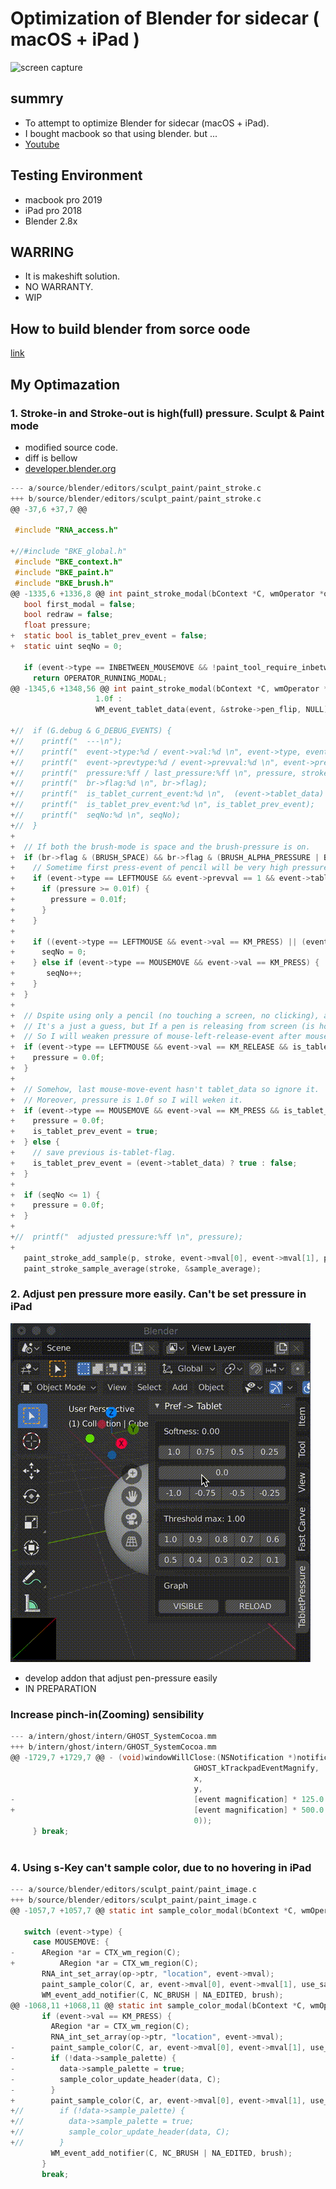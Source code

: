 # Optimization of Blender for sidecar ( macOS + iPad )

![screen capture](/images/logo.gif)

## summry

- To attempt to optimize Blender for sidecar (macOS + iPad).
- I bought macbook so that using blender. but ...
- [Youtube](https://youtu.be/9nO9vem3Smw)

## Testing Environment

- macbook pro 2019
- iPad pro 2018
- Blender 2.8x

## WARRING

- It is makeshift solution.
- NO WARRANTY.
- WIP

## How to build blender from sorce oode

[link](https://wiki.blender.org/wiki/Building_Blender/Mac)

## My Optimazation

### 1. Stroke-in and Stroke-out is high(full) pressure. Sculpt & Paint mode

- modified source code.
- diff is bellow
- [developer.blender.org](https://developer.blender.org/T62565)

```C
--- a/source/blender/editors/sculpt_paint/paint_stroke.c
+++ b/source/blender/editors/sculpt_paint/paint_stroke.c
@@ -37,6 +37,7 @@

 #include "RNA_access.h"

+//#include "BKE_global.h"
 #include "BKE_context.h"
 #include "BKE_paint.h"
 #include "BKE_brush.h"
@@ -1335,6 +1336,8 @@ int paint_stroke_modal(bContext *C, wmOperator *op, const wmEvent *event)
   bool first_modal = false;
   bool redraw = false;
   float pressure;
+  static bool is_tablet_prev_event = false;
+  static uint seqNo = 0;

   if (event->type == INBETWEEN_MOUSEMOVE && !paint_tool_require_inbetween_mouse_events(br, mode)) {
     return OPERATOR_RUNNING_MODAL;
@@ -1345,6 +1348,56 @@ int paint_stroke_modal(bContext *C, wmOperator *op, const wmEvent *event)
                   1.0f :
                   WM_event_tablet_data(event, &stroke->pen_flip, NULL));

+//  if (G.debug & G_DEBUG_EVENTS) {
+//    printf("  ---\n");
+//    printf("  event->type:%d / event->val:%d \n", event->type, event->val);
+//    printf("  event->prevtype:%d / event->prevval:%d \n", event->prevtype, event->prevval);
+//    printf("  pressure:%ff / last_pressure:%ff \n", pressure, stroke->last_pressure);
+//    printf("  br->flag:%d \n", br->flag);
+//    printf("  is_tablet_current_event:%d \n",  (event->tablet_data) ? true : false);
+//    printf("  is_tablet_prev_event:%d \n", is_tablet_prev_event);
+//    printf("  seqNo:%d \n", seqNo);
+//  }
+
+  // If both the brush-mode is space and the brush-pressure is on.
+  if (br->flag & (BRUSH_SPACE) && br->flag & (BRUSH_ALPHA_PRESSURE | BRUSH_SIZE_PRESSURE)) {
+    // Sometime first press-event of pencil will be very high pressure so I will weaken pressure.
+    if (event->type == LEFTMOUSE && event->prevval == 1 && event->tablet_data) {
+      if (pressure >= 0.01f) {
+        pressure = 0.01f;
+      }
+    }
+
+    if ((event->type == LEFTMOUSE && event->val == KM_PRESS) || (event->type == LEFTMOUSE && event->val == KM_RELEASE)) {
+      seqNo = 0;
+    } else if (event->type == MOUSEMOVE && event->val == KM_PRESS) {
+       seqNo++;
+    }
+  }
+
+  // Dspite using only a pencil (no touching a screen, no clicking), a mouse-release-event without a tablet_data is occured.
+  // It's a just a guess, but If a pen is releasing from screen (is hovering), can't fetch pressure. Presumably It's a hardware constraint.
+  // So I will weaken pressure of mouse-left-release-event after mouse-event with tablet_data.
+  if (event->type == LEFTMOUSE && event->val == KM_RELEASE && is_tablet_prev_event) {
+    pressure = 0.0f;
+  }
+
+  // Somehow, last mouse-move-event hasn't tablet_data so ignore it.
+  // Moreover, pressure is 1.0f so I will weken it.
+  if (event->type == MOUSEMOVE && event->val == KM_PRESS && is_tablet_prev_event && !(event->tablet_data)) {
+    pressure = 0.0f;
+    is_tablet_prev_event = true;
+  } else {
+    // save previous is-tablet-flag.
+    is_tablet_prev_event = (event->tablet_data) ? true : false;
+  }
+  
+  if (seqNo <= 1) {
+    pressure = 0.0f;
+  }
+
+//  printf("  adjusted pressure:%ff \n", pressure);
+
   paint_stroke_add_sample(p, stroke, event->mval[0], event->mval[1], pressure);
   paint_stroke_sample_average(stroke, &sample_average);

```

### 2. Adjust pen pressure more easily. Can't  be set pressure in iPad

![screen capture](/images/capture.gif)

- develop addon that adjust pen-pressure easily
- IN PREPARATION

### Increase pinch-in(Zooming) sensibility

```C
--- a/intern/ghost/intern/GHOST_SystemCocoa.mm
+++ b/intern/ghost/intern/GHOST_SystemCocoa.mm
@@ -1729,7 +1729,7 @@ - (void)windowWillClose:(NSNotification *)notification
                                         GHOST_kTrackpadEventMagnify,
                                         x,
                                         y,
-                                        [event magnification] * 125.0 + 0.1,
+                                        [event magnification] * 500.0 + 0.1,
                                         0));
     } break;
 
```

### 4. Using s-Key can't sample color, due to no hovering in iPad

```C
--- a/source/blender/editors/sculpt_paint/paint_image.c
+++ b/source/blender/editors/sculpt_paint/paint_image.c
@@ -1057,7 +1057,7 @@ static int sample_color_modal(bContext *C, wmOperator *op, const wmEvent *event)

   switch (event->type) {
     case MOUSEMOVE: {
-      ARegion *ar = CTX_wm_region(C);
+          ARegion *ar = CTX_wm_region(C);
       RNA_int_set_array(op->ptr, "location", event->mval);
       paint_sample_color(C, ar, event->mval[0], event->mval[1], use_sample_texture, false);
       WM_event_add_notifier(C, NC_BRUSH | NA_EDITED, brush);
@@ -1068,11 +1068,11 @@ static int sample_color_modal(bContext *C, wmOperator *op, const wmEvent *event)
       if (event->val == KM_PRESS) {
         ARegion *ar = CTX_wm_region(C);
         RNA_int_set_array(op->ptr, "location", event->mval);
-        paint_sample_color(C, ar, event->mval[0], event->mval[1], use_sample_texture, true);
-        if (!data->sample_palette) {
-          data->sample_palette = true;
-          sample_color_update_header(data, C);
-        }
+        paint_sample_color(C, ar, event->mval[0], event->mval[1], use_sample_texture, false);
+//        if (!data->sample_palette) {
+//          data->sample_palette = true;
+//          sample_color_update_header(data, C);
+//        }
         WM_event_add_notifier(C, NC_BRUSH | NA_EDITED, brush);
       }
       break;
```
